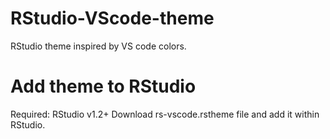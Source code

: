# RStudio-VScode-theme
RStudio theme inspired by VS code colors.

# Add theme to RStudio
Required: RStudio v1.2+
Download rs-vscode.rstheme file and add it within RStudio.

